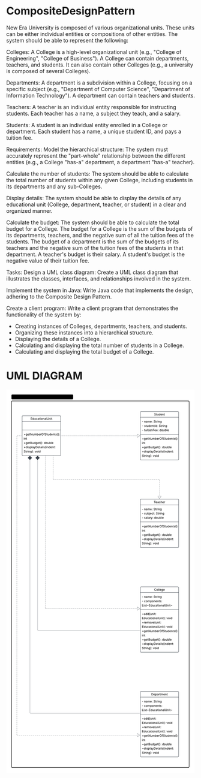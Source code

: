 # CompositeDesignPattern

New Era University is composed of various organizational units. These units can be either individual entities or compositions of other entities. The system should be able to represent the following:

Colleges: A College is a high-level organizational unit (e.g., "College of Engineering", "College of Business"). A College can contain departments, teachers, and students. It can also contain other Colleges (e.g., a university is composed of several Colleges).

Departments: A department is a subdivision within a College, focusing on a specific subject (e.g., "Department of Computer Science", "Department of Information Technology"). A department can contain teachers and students.

Teachers: A teacher is an individual entity responsible for instructing students. Each teacher has a name, a subject they teach, and a salary.

Students: A student is an individual entity enrolled in a College or department. Each student has a name, a unique student ID, and pays a tuition fee.

Requirements:
Model the hierarchical structure: The system must accurately represent the "part-whole" relationship between the different entities (e.g., a College "has-a" department, a department "has-a" teacher).

Calculate the number of students: The system should be able to calculate the total number of students within any given College, including students in its departments and any sub-Colleges.

Display details: The system should be able to display the details of any educational unit (College, department, teacher, or student) in a clear and organized manner.

Calculate the budget: The system should be able to calculate the total budget for a College. The budget for a College is the sum of the budgets of its departments, teachers, and the negative sum of all the tuition fees of the students. The budget of a department is the sum of the budgets of its teachers and the negative sum of the tuition fees of the students in that department. A teacher's budget is their salary. A student's budget is the negative value of their tuition fee.

Tasks:
Design a UML class diagram: Create a UML class diagram that illustrates the classes, interfaces, and relationships involved in the system.

Implement the system in Java: Write Java code that implements the design, adhering to the Composite Design Pattern.

Create a client program: Write a client program that demonstrates the functionality of the system by:
* Creating instances of Colleges, departments, teachers, and students.
* Organizing these instances into a hierarchical structure.
* Displaying the details of a College.
* Calculating and displaying the total number of students in a College.
* Calculating and displaying the total budget of a College.

# UML DIAGRAM
![image](https://github.com/VinaSolitario/CompositeDesignPattern/blob/main/Use%20Case%20Diagram%20(5).png)
